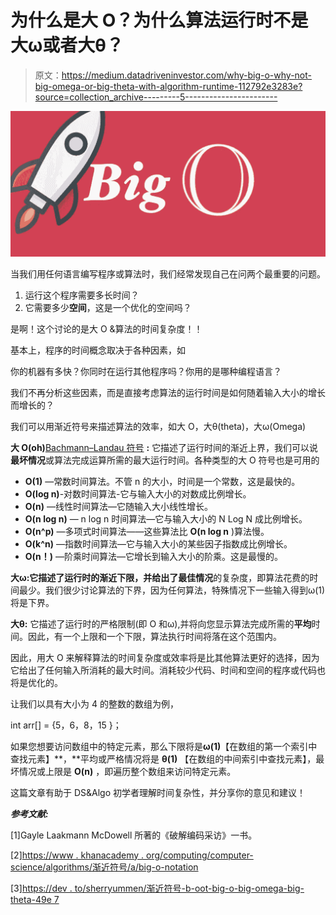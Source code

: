 # 为什么是大 O？为什么算法运行时不是大ω或者大θ？

> 原文：<https://medium.datadriveninvestor.com/why-big-o-why-not-big-omega-or-big-theta-with-algorithm-runtime-112792e3283e?source=collection_archive---------5----------------------->

![](img/66aa4426234f74afa9e5bc5d143fe0f1.png)

当我们用任何语言编写程序或算法时，我们经常发现自己在问两个最重要的问题。

1.  运行这个程序需要多长时间？
2.  它需要多少**空间**，这是一个优化的空间吗？

是啊！这个讨论的是大 O &算法的时间复杂度！！

基本上，程序的时间概念取决于各种因素，如

你的机器有多快？你同时在运行其他程序吗？你用的是哪种编程语言？

我们不再分析这些因素，而是直接考虑算法的运行时间是如何随着输入大小的增长而增长的？

我们可以用渐近符号来描述算法的效率，如大 O，大θ(theta)，大ω(Omega)

**大 O(oh)**[Bachmann–Landau 符号](https://en.wikipedia.org/wiki/Big_O_notation) **:** 它描述了运行时间的渐近上界，我们可以说**最坏情况**或算法完成运算所需的最大运行时间。各种类型的大 O 符号也是可用的

*   **O(1)** —常数时间算法。不管 n 的大小，时间是一个常数，这是最快的。
*   **O(log n)**-对数时间算法-它与输入大小的对数成比例增长。
*   **O(n)** —线性时间算法—它随输入大小线性增长。
*   **O(n log n)** — n log n 时间算法—它与输入大小的 N Log N 成比例增长。
*   **O(n^p)** —多项式时间算法——这些算法比 **O(n log n** )算法慢。
*   **O(k^n)** —指数时间算法—它与输入大小的某些因子指数成比例增长。
*   **O(n！)** —阶乘时间算法—它增长到输入大小的阶乘。这是最慢的。

**大ω:**它描述了运行时的渐近下限，并给出了**最佳情况**的复杂度，即算法花费的时间最少。我们很少讨论算法的下界，因为任何算法，特殊情况下一些输入得到ω(1)将是下界。

**大θ:** 它描述了运行时的严格限制(即 O 和ω),并将向您显示算法完成所需的**平均**时间。因此，有一个上限和一个下限，算法执行时间将落在这个范围内。

因此，用大 O 来解释算法的时间复杂度或效率将是比其他算法更好的选择，因为它给出了任何输入所消耗的最大时间。消耗较少代码、时间和空间的程序或代码也将是优化的。

让我们以具有大小为 4 的整数的数组为例，

int arr[] = {5，6，8，15 }；

如果您想要访问数组中的特定元素，那么下限将是**ω(1)**【在数组的第一个索引中查找元素】**，**平均或严格情况将是 **θ(1)** 【在数组的中间索引中查找元素】，最坏情况或上限是 **O(n)** ，即遍历整个数组来访问特定元素。

这篇文章有助于 DS&Algo 初学者理解时间复杂性，并分享你的意见和建议！

***参考文献:***

[1]Gayle Laakmann McDowell 所著的《破解编码采访》一书。

[2][https://www . khanacademy . org/computing/computer-science/algorithms/渐近符号/a/big-o-notation](https://www.khanacademy.org/computing/computer-science/algorithms/asymptotic-notation/a/big-o-notation)

[3][https://dev . to/sherryummen/渐近符号-b-oot-big-o-big-omega-big-theta-49e 7](https://dev.to/sherryummen/asymptotic-notations-b-oot-big-o-big-omega-big-theta-49e7)